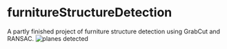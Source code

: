 # furnitureStructureDetection
A partly finished project of furniture structure detection using GrabCut and RANSAC.
![planes detected](http://leslierong.com/wp-content/uploads/2015/08/2015-08-20-16_10_01-Hello-Kinect.png "planes detected")
